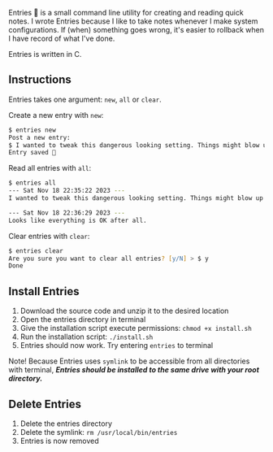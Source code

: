 Entries 📝 is a small command line utility for creating and reading quick notes. I wrote Entries because I like to take notes whenever I make system configurations. If (when) something goes wrong, it's easier to rollback when I have record of what I've done.

Entries is written in C.

## Instructions

Entries takes one argument: `new`, `all` or `clear`.

Create a new entry with `new`:

```zsh
$ entries new
Post a new entry:
$ I wanted to tweak this dangerous looking setting. Things might blow up...
Entry saved 📝
```

Read all entries with `all`:

```zsh
$ entries all
--- Sat Nov 18 22:35:22 2023 ---
I wanted to tweak this dangerous looking setting. Things might blow up...

--- Sat Nov 18 22:36:29 2023 ---
Looks like everything is OK after all.
```

Clear entries with `clear`:

```zsh
$ entries clear            
Are you sure you want to clear all entries? [y/N] > $ y
Done
```

## Install Entries

1. Download the source code and unzip it to the desired location
2. Open the entries directory in terminal
3. Give the installation script execute permissions: `chmod +x install.sh`
4. Run the installation script: `./install.sh`
5. Entries should now work. Try entering `entries` to terminal

Note! Because Entries uses `symlink` to be accessible from all directories with terminal, ***Entries should be installed to the same drive with your root directory.***

## Delete Entries
1. Delete the entries directory
2. Delete the symlink: `rm /usr/local/bin/entries`
3. Entries is now removed